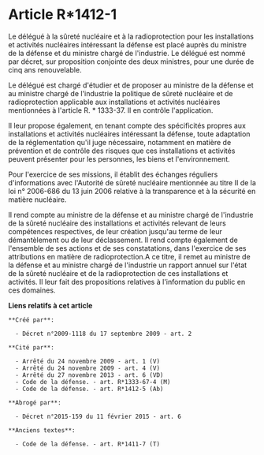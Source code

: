 # Article R*1412-1

Le délégué à la sûreté nucléaire et à la radioprotection pour les installations et activités nucléaires intéressant la
défense est placé auprès du ministre de la défense et du ministre chargé de l'industrie. Le délégué est nommé par décret, sur
proposition conjointe des deux ministres, pour une durée de cinq ans renouvelable. 

Le délégué est chargé d'étudier et de proposer au ministre de la défense et au ministre chargé de l'industrie la politique de
sûreté nucléaire et de radioprotection applicable aux installations et activités nucléaires mentionnées à l'article R. *
1333-37. Il en contrôle l'application. 

Il leur propose également, en tenant compte des spécificités propres aux installations et activités nucléaires intéressant la
défense, toute adaptation de la réglementation qu'il juge nécessaire, notamment en matière de prévention et de contrôle des
risques que ces installations et activités peuvent présenter pour les personnes, les biens et l'environnement. 

Pour l'exercice de ses missions, il établit des échanges réguliers d'informations avec l'Autorité de sûreté nucléaire
mentionnée au titre II de la loi n° 2006-686 du 13 juin 2006 relative à la transparence et à la sécurité en matière
nucléaire. 

Il rend compte au ministre de la défense et au ministre chargé de l'industrie de la sûreté nucléaire des installations et
activités relevant de leurs compétences respectives, de leur création jusqu'au terme de leur démantèlement ou de leur
déclassement. Il rend compte également de l'ensemble de ses actions et de ses constatations, dans l'exercice de ses
attributions en matière de radioprotection.A ce titre, il remet au ministre de la défense et au ministre chargé de
l'industrie un rapport annuel sur l'état de la sûreté nucléaire et de la radioprotection de ces installations et activités.
Il leur fait des propositions relatives à l'information du public en ces domaines.

**Liens relatifs à cet article**

	**Créé par**:

	  - Décret n°2009-1118 du 17 septembre 2009 - art. 2

	**Cité par**:

	  - Arrêté du 24 novembre 2009 - art. 1 (V)
	  - Arrêté du 24 novembre 2009 - art. 4 (V)
	  - Arrêté du 27 novembre 2013 - art. 6 (VD)
	  - Code de la défense. - art. R*1333-67-4 (M)
	  - Code de la défense. - art. R*1412-5 (Ab)

	**Abrogé par**:

	  - Décret n°2015-159 du 11 février 2015 - art. 6

	**Anciens textes**:

	  - Code de la défense. - art. R*1411-7 (T)
